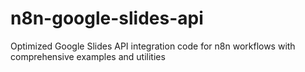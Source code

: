 # n8n-google-slides-api
Optimized Google Slides API integration code for n8n workflows with comprehensive examples and utilities
